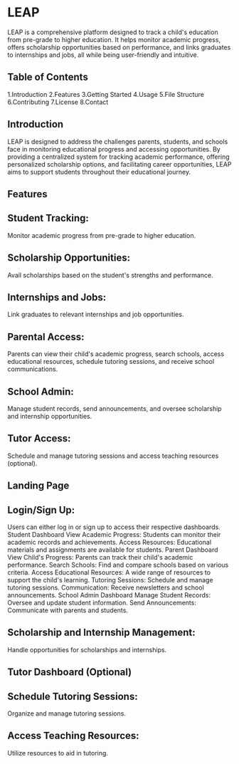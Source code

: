 # LEAP 

LEAP is a comprehensive platform designed to track a child's education from pre-grade to higher education.
It helps monitor academic progress, offers scholarship opportunities based on performance, and links graduates to internships and jobs, all while being user-friendly and intuitive.

## Table of Contents
1.Introduction
2.Features
3.Getting Started
4.Usage
5.File Structure
6.Contributing
7.License
8.Contact

## Introduction
LEAP is designed to address the challenges parents, students, and schools face in monitoring educational progress and accessing opportunities. By providing a centralized system for tracking academic performance, offering personalized scholarship options, and facilitating career opportunities, LEAP aims to support students throughout their educational journey.

## Features

## Student Tracking: 
Monitor academic progress from pre-grade to higher education.
## Scholarship Opportunities:
Avail scholarships based on the student's strengths and performance.
## Internships and Jobs: 
Link graduates to relevant internships and job opportunities.
## Parental Access:
Parents can view their child's academic progress, search schools, 
access educational resources, schedule tutoring sessions, and receive school communications.
## School Admin:
Manage student records, send announcements, and oversee scholarship and internship opportunities.
## Tutor Access: 
Schedule and manage tutoring sessions and access teaching resources (optional).
## Landing Page

## Login/Sign Up:
Users can either log in or sign up to access their respective dashboards.
Student Dashboard
View Academic Progress: Students can monitor their academic records and achievements.
Access Resources: Educational materials and assignments are available for students.
Parent Dashboard
View Child's Progress: Parents can track their child's academic performance.
Search Schools: Find and compare schools based on various criteria.
Access Educational Resources: A wide range of resources to support the child's learning.
Tutoring Sessions: Schedule and manage tutoring sessions.
Communication: Receive newsletters and school announcements.
School Admin Dashboard
Manage Student Records: Oversee and update student information.
Send Announcements: Communicate with parents and students.
## Scholarship and Internship Management: 
Handle opportunities for scholarships and internships.

## Tutor Dashboard (Optional)  
##  Schedule Tutoring Sessions:
Organize and manage tutoring sessions.
## Access Teaching Resources: 
Utilize resources to aid in tutoring.
